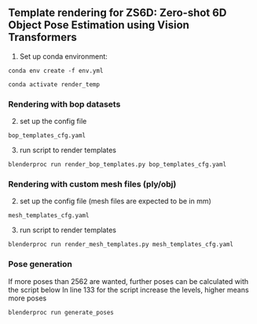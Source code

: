 ## Template rendering for ZS6D: Zero-shot 6D Object Pose Estimation using Vision Transformers

1. Set up conda environment:

```conda env create -f env.yml```

```conda activate render_temp```

### Rendering with bop datasets

2. set up the config file

```bop_templates_cfg.yaml```

3. run script to render templates

```blenderproc run render_bop_templates.py bop_templates_cfg.yaml```

### Rendering with custom mesh files (ply/obj)

2. set up the config file (mesh files are expected to be in mm)

```mesh_templates_cfg.yaml```

3. run script to render templates

```blenderproc run render_mesh_templates.py mesh_templates_cfg.yaml```

### Pose generation

If more poses than 2562 are wanted, further poses can be calculated with the script below
In line 133 for the script increase the levels, higher means more poses

```blenderproc run generate_poses```


